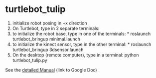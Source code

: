 # turtlebot_tulip
1. initialize robot posing in +x direction
2. On Turtlebot, type in 2 separate terminals:
  1. to initialize the robot base, type in one of the terminals:
    * roslaunch turtlebot_bringup minimal.launch
  2. to initialize the kinect sensor, type in the other terminal:
    * roslaunch turtlebot_bringup 3dsensor.launch
3. On the desktop (remote computer), type in a terminal:
python turtlebot_tulip.py

See the [detailed Manual](https://docs.google.com/document/d/1sBnWNXFJxOP8jNQ0nZuvYWrhdTBopmQB8WV3RIIEl84/edit?usp=sharing) (link to Google Doc)
